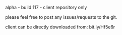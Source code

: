 alpha - build 117 - client repository only

please feel free to post any issues/requests to the git.

client can be directly downloaded from: bit.ly/Hf5e6r
